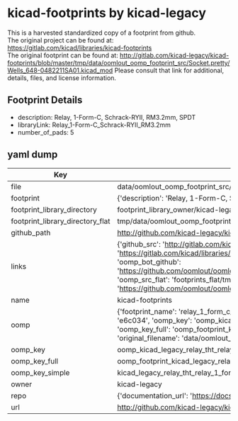 # kicad-footprints by kicad-legacy  
This is a harvested standardized copy of a footprint from github.  
The original project can be found at:  
https://gitlab.com/kicad/libraries/kicad-footprints  
The original footprint can be found at:
http://gitlab.com/kicad-legacy/kicad-footprints/blob/master/tmp/data/oomlout_oomp_footprint_src/Socket.pretty/Wells_648-0482211SA01.kicad_mod
Please consult that link for additional, details, files, and license information.  
## Footprint Details
* description: Relay, 1-Form-C, Schrack-RYII, RM3.2mm, SPDT  
* libraryLink: Relay_1-Form-C_Schrack-RYII_RM3.2mm  
* number_of_pads: 5  
## yaml dump  
| Key | Value |  
| --- | --- |  
| file | data/oomlout_oomp_footprint_src/kicad-footprints/Relay_THT.pretty/Relay_1-Form-C_Schrack-RYII_RM3.2mm.kicad_mod |  
| footprint | {'description': 'Relay, 1-Form-C, Schrack-RYII, RM3.2mm, SPDT', 'libraryLink': 'Relay_1-Form-C_Schrack-RYII_RM3.2mm', 'number_of_pads': 5} |  
| footprint_library_directory | footprint_library_owner/kicad-legacy_kicad-footprints |  
| footprint_library_directory_flat | tmp/data/oomlout_oomp_footprint_src/footprints_flat/kicad_legacy_relay_tht_relay_1_form_c_schrack_ryii_rm3_2mm/working |  
| github_path | http://github.com/kicad-legacy/kicad-footprints/blob/master/tmp/data/oomlout_oomp_footprint_src/Relay_THT.pretty/Relay_1-Form-C_Schrack-RYII_RM3.2mm.kicad_mod |  
| links | {'github_src': 'http://gitlab.com/kicad-legacy/kicad-footprints/blob/master/tmp/data/oomlout_oomp_footprint_src/Socket.pretty/Wells_648-0482211SA01.kicad_mod', 'github_src_repo': 'https://gitlab.com/kicad/libraries/kicad-footprints', 'oomp_bot': 'tmp/data/oomlout_oomp_footprint_src/footprints/kicad_legacy_relay_tht_relay_1_form_c_schrack_ryii_rm3_2mm/working', 'oomp_bot_github': 'https://github.com/oomlout/oomlout_oomp_footprint_bot/tree/main/tmp/data/oomlout_oomp_footprint_src/footprints/kicad_legacy_relay_tht_relay_1_form_c_schrack_ryii_rm3_2mm/working', 'oomp_src_flat': 'footprints_flat/tmp/data/oomlout_oomp_footprint_src/footprints_flat/kicad_legacy_relay_tht_relay_1_form_c_schrack_ryii_rm3_2mm/working', 'oomp_src_flat_github': 'https://github.com/oomlout/oomlout_oomp_footprint_src/tree/main/tmp/data/oomlout_oomp_footprint_src/footprints_flat/kicad_legacy_relay_tht_relay_1_form_c_schrack_ryii_rm3_2mm/working'} |  
| name | kicad-footprints |  
| oomp | {'footprint_name': 'relay_1_form_c_schrack_ryii_rm3_2mm', 'library_name': 'relay_tht', 'md5': 'e6c034548a328a68870d95061041e6ec', 'md5_10': 'e6c034548a', 'md5_5': 'e6c03', 'md5_6': 'e6c034', 'oomp_key': 'oomp_kicad_legacy_relay_tht_relay_1_form_c_schrack_ryii_rm3_2mm', 'oomp_key_extra': 'oomp_footprint_kicad_legacy_relay_tht_relay_1_form_c_schrack_ryii_rm3_2mm', 'oomp_key_full': 'oomp_footprint_kicad_legacy_relay_tht_relay_1_form_c_schrack_ryii_rm3_2mm_e6c034', 'oomp_key_simple': 'kicad_legacy_relay_tht_relay_1_form_c_schrack_ryii_rm3_2mm', 'original_filename': 'data/oomlout_oomp_footprint_src/kicad-footprints/Relay_THT.pretty/Relay_1-Form-C_Schrack-RYII_RM3.2mm.kicad_mod', 'owner_name': 'kicad_legacy'} |  
| oomp_key | oomp_kicad_legacy_relay_tht_relay_1_form_c_schrack_ryii_rm3_2mm |  
| oomp_key_full | oomp_footprint_kicad_legacy_relay_tht_relay_1_form_c_schrack_ryii_rm3_2mm |  
| oomp_key_simple | kicad_legacy_relay_tht_relay_1_form_c_schrack_ryii_rm3_2mm |  
| owner | kicad-legacy |  
| repo | {'documentation_url': 'https://docs.github.com/rest/repos/repos#get-a-repository', 'message': 'Not Found'} |  
| url | http://github.com/kicad-legacy/kicad-footprints |  

